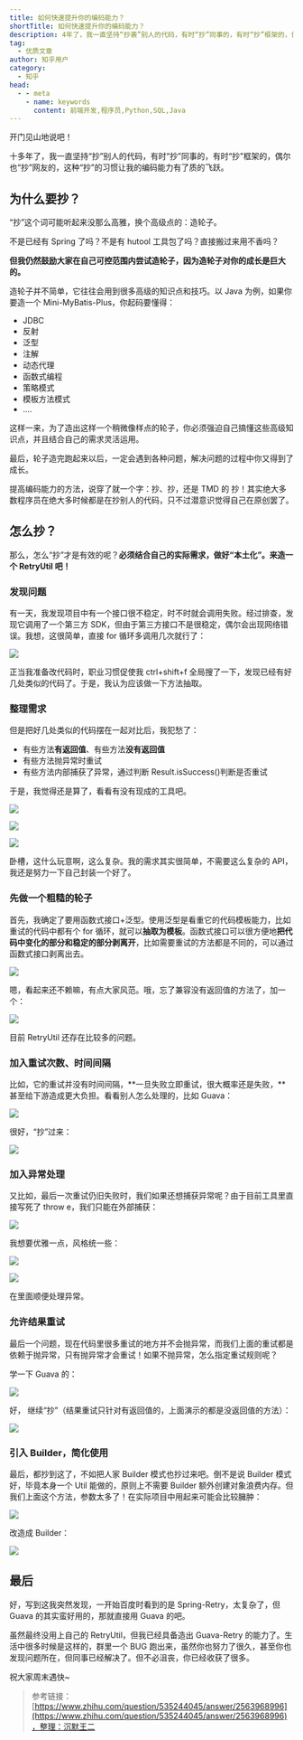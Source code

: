 ```yaml
---
title: 如何快速提升你的编码能力？
shortTitle: 如何快速提升你的编码能力？
description: 4年了，我一直坚持“抄袭”别人的代码，有时“抄”同事的，有时“抄”框架的，偶尔也“抄”网友的。为什…
tag:
  - 优质文章
author: 知乎用户
category:
  - 知乎
head:
  - - meta
    - name: keywords
      content: 前端开发,程序员,Python,SQL,Java
---
```


开门见山地说吧！

十多年了，我一直坚持“抄”别人的代码，有时“抄”同事的，有时“抄”框架的，偶尔也“抄”网友的，这种“抄”的习惯让我的编码能力有了质的飞跃。

## 为什么要抄？

“抄”这个词可能听起来没那么高雅，换个高级点的：造轮子。

不是已经有 Spring 了吗？不是有 hutool 工具包了吗？直接搬过来用不香吗？

**但我仍然鼓励大家在自己可控范围内尝试造轮子，因为造轮子对你的成长是巨大的。**

造轮子并不简单，它往往会用到很多高级的知识点和技巧。以 Java 为例，如果你要造一个 Mini-MyBatis-Plus，你起码要懂得：

- JDBC
- 反射
- 泛型
- 注解
- 动态代理
- 函数式编程
- 策略模式
- 模板方法模式
- ....

这样一来，为了造出这样一个稍微像样点的轮子，你必须强迫自己搞懂这些高级知识点，并且结合自己的需求灵活运用。

最后，轮子造完跑起来以后，一定会遇到各种问题，解决问题的过程中你又得到了成长。

提高编码能力的方法，说穿了就一个字：抄、抄，还是 TMD 的 抄！其实绝大多数程序员在绝大多时候都是在抄别人的代码，只不过潜意识觉得自己在原创罢了。

## 怎么抄？

那么，怎么“抄”才是有效的呢？**必须结合自己的实际需求，做好“本土化”。来造一个 RetryUtil 吧！**

### 发现问题

有一天，我发现项目中有一个接口很不稳定，时不时就会调用失败。经过排查，发现它调用了一个第三方 SDK，但由于第三方接口不是很稳定，偶尔会出现网络错误。我想，这很简单，直接 for 循环多调用几次就行了：

![](https://cdn.tobebetterjavaer.com/tobebetterjavaer/images/nice-article/zhihu-weilxhdmnjclnxhxg-70173f4d-6904-4bb3-84c7-0722825c0160.jpg)

正当我准备改代码时，职业习惯促使我 ctrl+shift+f 全局搜了一下，发现已经有好几处类似的代码了。于是，我认为应该做一下方法抽取。

### 整理需求

但是把好几处类似的代码摆在一起对比后，我犯愁了：

- 有些方法**有返回值**、有些方法**没有返回值**
- 有些方法抛异常时重试
- 有些方法内部捕获了异常，通过判断 Result.isSuccess()判断是否重试

于是，我觉得还是算了，看看有没有现成的工具吧。

![](https://cdn.tobebetterjavaer.com/tobebetterjavaer/images/nice-article/zhihu-weilxhdmnjclnxhxg-25fdbf74-e133-4bd6-92fe-94324f759dce.jpg)

![](https://cdn.tobebetterjavaer.com/tobebetterjavaer/images/nice-article/zhihu-weilxhdmnjclnxhxg-1ba20865-0653-4c6b-a44e-7acf27753bae.jpg)

![](https://cdn.tobebetterjavaer.com/tobebetterjavaer/images/nice-article/zhihu-weilxhdmnjclnxhxg-f5cd1f28-dbf4-4ff0-b89a-a2f30286b862.jpg)

卧槽，这什么玩意啊，这么复杂。我的需求其实很简单，不需要这么复杂的 API，我还是努力一下自己封装一个好了。

### 先做一个粗糙的轮子

首先，我确定了要用函数式接口+泛型。使用泛型是看重它的代码模板能力，比如重试的代码中都有个 for 循环，就可以**抽取为模板**。函数式接口可以很方便地**把代码中变化的部分和稳定的部分剥离开**，比如需要重试的方法都是不同的，可以通过函数式接口剥离出去。

![](https://cdn.tobebetterjavaer.com/tobebetterjavaer/images/nice-article/zhihu-weilxhdmnjclnxhxg-21501f9f-9222-442a-a9bb-64cf21d59d75.jpg)

嗯，看起来还不赖嘛，有点大家风范。哦，忘了兼容没有返回值的方法了，加一个：

![](https://cdn.tobebetterjavaer.com/tobebetterjavaer/images/nice-article/zhihu-weilxhdmnjclnxhxg-e13e425b-2b22-4b84-b64a-44d1d74a0887.jpg)

目前 RetryUtil 还存在比较多的问题。

### 加入重试次数、时间间隔

比如，它的重试并没有时间间隔，**一旦失败立即重试，很大概率还是失败，**甚至给下游造成更大负担。看看别人怎么处理的，比如 Guava：

![](https://cdn.tobebetterjavaer.com/tobebetterjavaer/images/nice-article/zhihu-weilxhdmnjclnxhxg-872744dc-d29f-41be-90f5-85f9c8ffde05.jpg)

很好，“抄”过来：

![](https://cdn.tobebetterjavaer.com/tobebetterjavaer/images/nice-article/zhihu-weilxhdmnjclnxhxg-640a45e5-f68a-40ca-9490-a419a82e12ce.jpg)

### 加入异常处理

又比如，最后一次重试仍旧失败时，我们如果还想捕获异常呢？由于目前工具里直接写死了 throw e，我们只能在外部捕获：

![](https://cdn.tobebetterjavaer.com/tobebetterjavaer/images/nice-article/zhihu-weilxhdmnjclnxhxg-c3e327e3-dab9-4078-8439-de67aab4f503.jpg)

我想要优雅一点，风格统一些：

![](https://cdn.tobebetterjavaer.com/tobebetterjavaer/images/nice-article/zhihu-weilxhdmnjclnxhxg-39f55c2d-fac6-4f26-bede-5ddfd9e3e931.jpg)

![](https://cdn.tobebetterjavaer.com/tobebetterjavaer/images/nice-article/zhihu-weilxhdmnjclnxhxg-58f90b6f-d277-49a8-a40b-76cbd1dfd3eb.jpg)

在里面顺便处理异常。

### 允许结果重试

最后一个问题，现在代码里很多重试的地方并不会抛异常，而我们上面的重试都是依赖于抛异常，只有抛异常才会重试！如果不抛异常，怎么指定重试规则呢？

学一下 Guava 的：

![](https://cdn.tobebetterjavaer.com/tobebetterjavaer/images/nice-article/zhihu-weilxhdmnjclnxhxg-70fb43d2-276d-4386-b2f1-11341435492a.jpg)

好， 继续“抄”（结果重试只针对有返回值的，上面演示的都是没返回值的方法）：

![](https://cdn.tobebetterjavaer.com/tobebetterjavaer/images/nice-article/zhihu-weilxhdmnjclnxhxg-16bb1fd8-d124-4119-874c-190e9e1eeb30.jpg)

### 引入 Builder，简化使用

最后，都抄到这了，不如把人家 Builder 模式也抄过来吧。倒不是说 Builder 模式好，毕竟本身一个 Util 能做的，原则上不需要 Builder 额外创建对象浪费内存。但我们上面这个方法，参数太多了！在实际项目中用起来可能会比较臃肿：

![](https://cdn.tobebetterjavaer.com/tobebetterjavaer/images/nice-article/zhihu-weilxhdmnjclnxhxg-f9b0fcda-fe3f-4538-8b58-226c96d7d96e.jpg)

改造成 Builder：

![](https://cdn.tobebetterjavaer.com/tobebetterjavaer/images/nice-article/zhihu-weilxhdmnjclnxhxg-799f8cb1-cac7-4dde-88fd-ddee95682ddb.jpg)

## 最后

好，写到这我突然发现，一开始百度时看到的是 Spring-Retry，太复杂了，但 Guava 的其实蛮好用的，那就直接用 Guava 的吧。

虽然最终没用上自己的 RetryUtil，但我已经具备造出 Guava-Retry 的能力了。生活中很多时候是这样的，群里一个 BUG 跑出来，虽然你也努力了很久，甚至你也发现问题所在，但同事已经解决了。但不必沮丧，你已经收获了很多。

祝大家周末遇快~

> 参考链接：[https://www.zhihu.com/question/535244045/answer/2563968996](https://www.zhihu.com/question/535244045/answer/2563968996)，整理：沉默王二
